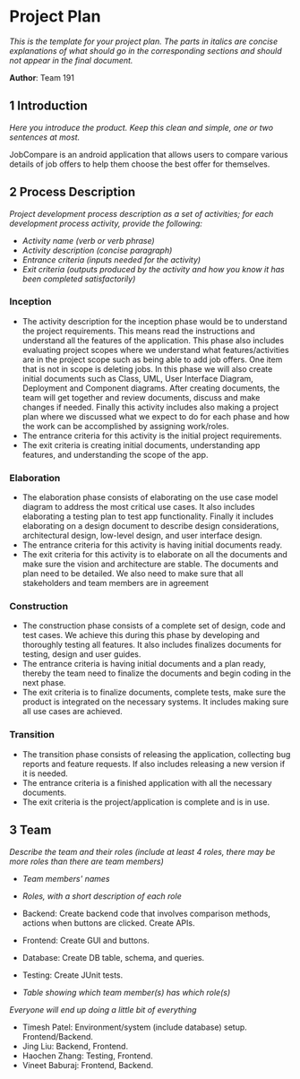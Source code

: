 # Project Plan

*This is the template for your project plan. The parts in italics are concise explanations of what should go in the corresponding sections and should not appear in the final document.*

**Author**: Team 191

## 1 Introduction

*Here you introduce the product. Keep this  clean and simple, one or two sentences at most.*

JobCompare is an android application that allows users to compare various details of job offers to help them choose the best offer for themselves.

## 2 Process Description

*Project development process description as a set of activities; for each development process activity, provide the following:*

- *Activity name (verb or verb phrase)*
- *Activity description (concise paragraph)*
- *Entrance criteria (inputs needed for the activity)*
- *Exit criteria (outputs produced by the activity and how you know it has been completed satisfactorily)*


### Inception
- The activity description for the inception phase would be to understand the project requirements. This means read the instructions and understand all the features of the application. This phase also includes evaluating project scopes where we understand what features/activities are in the project scope such as being able to add job offers. One item that is not in scope is deleting jobs. In this phase we will also create initial documents such as Class, UML, User Interface Diagram, Deployment and Component diagrams. After creating documents, the team will get together and review documents, discuss and make changes if needed. Finally this activity includes also making a project plan where we discussed what we expect to do for each phase and how the work can be accomplished by assigning work/roles.
- The entrance criteria for this activity is the initial project requirements.
- The exit criteria is creating initial documents, understanding app features, and understanding the scope of the app.

### Elaboration
- The elaboration phase consists of elaborating on the use case model diagram to address the most critical use cases. It also includes  elaborating a testing plan to test app functionality. Finally it includes elaborating on a design document to describe design considerations, architectural design, low-level design, and user interface design.
- The entrance criteria for this activity is having initial documents ready.
- The exit criteria for this activity is to elaborate on all the documents and make sure the vision and architecture are stable. The documents and plan need to be detailed. We also need to make sure that all stakeholders and team members are in agreement

### Construction
- The construction phase consists of a complete set of design, code and test cases. We achieve this during this phase by developing and thoroughly testing all features. It also includes finalizes documents for testing, design and user guides.
- The entrance criteria is having initial documents and a plan ready, thereby the team need to finalize the documents and begin coding in the next phase.
- The exit criteria is to finalize documents, complete tests, make sure the product is integrated on the necessary systems. It includes making sure all use cases are achieved.

### Transition
- The transition phase consists of releasing the application, collecting bug reports and feature requests. If also includes releasing a new version if it is needed.
- The entrance criteria is a finished application with all the necessary documents.
- The exit criteria is the project/application is complete and is in use.

## 3 Team

*Describe the team and their roles (include at least 4 roles, there may be more roles than there are team members)*

- *Team members' names*

- *Roles, with a short description of each role*
- Backend: Create backend code that involves comparison methods, actions when buttons are clicked. Create APIs.
- Frontend: Create GUI and buttons.
- Database: Create DB table, schema, and queries.
- Testing: Create JUnit tests.

- *Table showing which team member(s) has which role(s)*

*Everyone will end up doing a little bit of everything*

- Timesh Patel: Environment/system (include database) setup. Frontend/Backend.
- Jing Liu: Backend, Frontend.
- Haochen Zhang: Testing, Frontend.
- Vineet Baburaj: Frontend, Backend.
